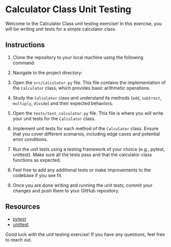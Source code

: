 # Calculator Class Unit Testing

Welcome to the Calculator Class unit testing exercise! In this exercise, you will be writing unit tests for a simple calculator class.

## Instructions

1. Clone the repository to your local machine using the following command:

2. Navigate to the project directory:

3. Open the `src/calculator.py` file. This file contains the implementation of the `Calculator` class, which provides basic arithmetic operations.

4. Study the `Calculator` class and understand its methods (`add`, `subtract`, `multiply`, `divide`) and their expected behaviors.

5. Open the `tests/test_calculator.py` file. This file is where you will write your unit tests for the `Calculator` class.

6. Implement unit tests for each method of the `Calculator` class. Ensure that you cover different scenarios, including edge cases and potential error conditions.

7. Run the unit tests using a testing framework of your choice (e.g., pytest, unittest). Make sure all the tests pass and that the calculator class functions as expected.

8. Feel free to add any additional tests or make improvements to the codebase if you see fit.

9. Once you are done writing and running the unit tests, commit your changes and push them to your GitHub repository.

## Resources

- [pytest](https://docs.pytest.org/en/latest/)
- [unittest](https://docs.python.org/3/library/unittest.html)

Good luck with the unit testing exercise! If you have any questions, feel free to reach out.
